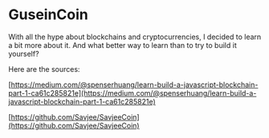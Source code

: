 # GuseinCoin

With all the hype about blockchains and cryptocurrencies, I decided to learn a bit more about it. And what better way to learn than to try to build it yourself?

Here are the sources: 

[https://medium.com/@spenserhuang/learn-build-a-javascript-blockchain-part-1-ca61c285821e](https://medium.com/@spenserhuang/learn-build-a-javascript-blockchain-part-1-ca61c285821e)

[https://github.com/Savjee/SavjeeCoin](https://github.com/Savjee/SavjeeCoin)